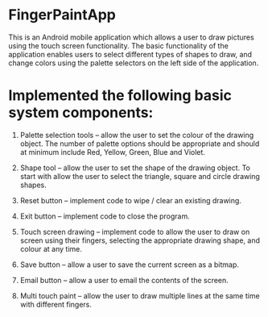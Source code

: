 # FingerPaintApp
This is an Android mobile application which allows a user to draw pictures using the touch screen functionality. The basic functionality of the application enables users to select different types of shapes to draw, and change colors using the palette selectors on the left side of the application.

# Implemented the following basic system components:
1. Palette selection tools – allow the user to set the colour of the drawing object. The number of palette options should be appropriate and should at minimum include Red, Yellow, Green, Blue and Violet.

2. Shape tool – allow the user to set the shape of the drawing object. To start with allow the user to select the triangle, square and circle drawing shapes.

3. Reset button – implement code to wipe / clear an existing drawing.

4. Exit button – implement code to close the program.

5. Touch screen drawing – implement code to allow the user to draw on screen using their fingers, selecting the appropriate drawing shape, and colour at any time.

6. Save button – allow a user to save the current screen as a bitmap.

7. Email button – allow a user to email the contents of the screen.

8. Multi touch paint – allow the user to draw multiple lines at the same time with different fingers.
